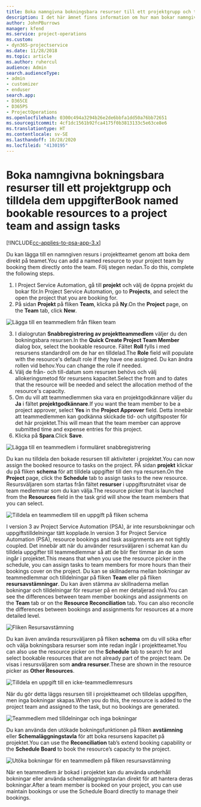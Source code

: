 ```yaml
---
title: Boka namngivna bokningsbara resurser till ett projektgrupp och tilldela dem uppgifter
description: I det här ämnet finns information om hur man bokar namngivna resurser till projektteam och tilldelar dem till uppgifter.
author: JohnPBurrows
manager: kfend
ms.service: project-operations
ms.custom:
- dyn365-projectservice
ms.date: 11/28/2018
ms.topic: article
ms.author: ruhercul
audience: Admin
search.audienceType:
- admin
- customizer
- enduser
search.app:
- D365CE
- D365PS
- ProjectOperations
ms.openlocfilehash: 0300c494a3294b26e2de6bbfa1dd50a76bb72651
ms.sourcegitcommit: 4cf1dc1561b92fca4175f0b3813133c5e63ce8e6
ms.translationtype: HT
ms.contentlocale: sv-SE
ms.lasthandoff: 10/28/2020
ms.locfileid: "4130195"
---
```

# <a name="book-named-bookable-resources-to-a-project-team-and-assign-tasks"></a><span data-ttu-id="9ad26-103">Boka namngivna bokningsbara resurser till ett projektgrupp och tilldela dem uppgifter</span><span class="sxs-lookup"><span data-stu-id="9ad26-103">Book named bookable resources to a project team and assign tasks</span></span> 

[!INCLUDE[cc-applies-to-psa-app-3.x](../includes/cc-applies-to-psa-app-3x.md)]

<span data-ttu-id="9ad26-104">Du kan lägga till en namngiven resurs i projektteamet genom att boka dem direkt på teamet.</span><span class="sxs-lookup"><span data-stu-id="9ad26-104">You can  add a named resource to your project team by booking them directly onto the team.</span></span> <span data-ttu-id="9ad26-105">Följ stegen nedan.</span><span class="sxs-lookup"><span data-stu-id="9ad26-105">To do this, complete the following steps.</span></span>

1. <span data-ttu-id="9ad26-106">I Project Service Automation, gå till **projekt** och välj de öppna projekt du bokar för.</span><span class="sxs-lookup"><span data-stu-id="9ad26-106">In  Project Service Automation, go to **Projects**, and select the open the project that you are booking for.</span></span>
2. <span data-ttu-id="9ad26-107">På sidan **Projekt** på fliken **Team**, klicka på **Ny**.</span><span class="sxs-lookup"><span data-stu-id="9ad26-107">On the **Project** page, on the **Team** tab, click **New**.</span></span> 

![Lägga till en teammedlem från fliken team](media/RM-how-to-1.png)

3. <span data-ttu-id="9ad26-109">I dialogrutan **Snabbregistrering av projektteammedlem** väljer du den bokningsbara resursen.</span><span class="sxs-lookup"><span data-stu-id="9ad26-109">In the **Quick Create Project Team Member** dialog box, select the bookable resource.</span></span> <span data-ttu-id="9ad26-110">Fältet **Roll** fylls i med resursens standardroll om de har en tilldelad.</span><span class="sxs-lookup"><span data-stu-id="9ad26-110">The **Role** field will populate with the resource's default role if they have one assigned.</span></span> <span data-ttu-id="9ad26-111">Du kan ändra rollen vid behov.</span><span class="sxs-lookup"><span data-stu-id="9ad26-111">You can change the role if needed.</span></span> 
4. <span data-ttu-id="9ad26-112">Välj de från- och till-datum som resursen behövs och välj allokeringsmetod för resursens kapacitet.</span><span class="sxs-lookup"><span data-stu-id="9ad26-112">Select the from and to dates that the resource will be needed and select the allocation method of the resource's capacity.</span></span> 
5. <span data-ttu-id="9ad26-113">Om du vill att teammedlemmen ska vara en projektgodkännare väljer du **Ja** i fältet **projektgodkännare**.</span><span class="sxs-lookup"><span data-stu-id="9ad26-113">If you want the team member to be a project approver, select **Yes** in the **Project Approver** field.</span></span> <span data-ttu-id="9ad26-114">Detta innebär att teammedlemmen kan godkänna skickade tid- och utgiftsposter för det här projektet.</span><span class="sxs-lookup"><span data-stu-id="9ad26-114">This will mean that the team member can approve submitted time and expense entries for this project.</span></span> 
6. <span data-ttu-id="9ad26-115">Klicka på **Spara**.</span><span class="sxs-lookup"><span data-stu-id="9ad26-115">Click **Save**.</span></span>

![Lägga till en teammedlem i formuläret snabbregistrering](media/RM-how-to-2.png)


<span data-ttu-id="9ad26-117">Du kan nu tilldela den bokade resursen till aktiviteter i projektet.</span><span class="sxs-lookup"><span data-stu-id="9ad26-117">You can now assign the booked resource to tasks on the project.</span></span> <span data-ttu-id="9ad26-118">PÅ sidan **projekt** klickar du på fliken **schema** för att tilldela uppgifter till den nya resursen.</span><span class="sxs-lookup"><span data-stu-id="9ad26-118">On the **Project** page, click the **Schedule** tab to assign tasks to the new resource.</span></span> <span data-ttu-id="9ad26-119">Resursväljaren som startas från fältet **resurser** i uppgiftsrutnätet visar de team medlemmar som du kan välja.</span><span class="sxs-lookup"><span data-stu-id="9ad26-119">The resource picker that is launched from the **Resources** field in the task grid will show the team members that you can select.</span></span>

![Tilldela en teammedlem till en uppgift på fliken schema](media/RM-how-to-3.png)

<span data-ttu-id="9ad26-121">I version 3 av Project Service Automation (PSA), är inte resursbokningar och uppgiftstilldelningar tätt kopplade.</span><span class="sxs-lookup"><span data-stu-id="9ad26-121">In version 3 for Project Service Automation (PSA), resource bookings and task assignments are not tightly coupled.</span></span> <span data-ttu-id="9ad26-122">Det innebär att när du använder resursväljaren i schemat kan du tilldela uppgifter till teammedlemmar så att de blir fler timmar än de som ingår i projektet.</span><span class="sxs-lookup"><span data-stu-id="9ad26-122">This means that when you use the resource picker in the schedule, you can assign tasks to team members for more hours than their bookings cover on the project.</span></span>
<span data-ttu-id="9ad26-123">Du kan se skillnaderna mellan bokningar av teammedlemmar och tilldelningar på fliken **Team** eller på fliken **resursavstämningar**. Du kan även stämma av skillnaderna mellan bokningar och tilldelningar för resurser på en mer detaljerad nivå.</span><span class="sxs-lookup"><span data-stu-id="9ad26-123">You can see the differences between team member bookings and assignments on the **Team** tab or on the **Resource Reconciliation** tab. You can also reconcile the differences between bookings and assignments for resources at a more detailed level.</span></span>

![Fliken Resursavstämning](media/RM-how-to-4.png)

<span data-ttu-id="9ad26-125">Du kan även använda resursväljaren på fliken **schema** om du vill söka efter och välja bokningsbara resurser som inte redan ingår i projektteamet.</span><span class="sxs-lookup"><span data-stu-id="9ad26-125">You can also use the resource picker on the **Schedule** tab to search for and select bookable resources that are not already part of the project team.</span></span> <span data-ttu-id="9ad26-126">De visas i resursväljaren som **andra resurser**.</span><span class="sxs-lookup"><span data-stu-id="9ad26-126">These are shown in the resource picker as **Other Resources**.</span></span>

![Tilldela en uppgift till en icke-teammedlemresurs](media/RM-how-to-5.png)

<span data-ttu-id="9ad26-128">När du gör detta läggs resursen till i projektteamet och tilldelas uppgiften, men inga bokningar skapas.</span><span class="sxs-lookup"><span data-stu-id="9ad26-128">When you do this, the resource is added to the project team and assigned to the task, but no bookings are generated.</span></span>

![Teammedlem med tilldelningar och inga bokningar](media/RM-how-to-6.png)

<span data-ttu-id="9ad26-130">Du kan använda den utökade bokningsfunktionen på fliken **avstämning** eller **Schemaläggningstavla** för att boka resursens kapacitet på projektet.</span><span class="sxs-lookup"><span data-stu-id="9ad26-130">You can use the **Reconciliation** tab’s extend booking capability or the **Schedule Board** to book the resource’s capacity to the project.</span></span>

![Utöka bokningar för en teammedlem på fliken resursavstämning](media/RM-how-to-7.png)

<span data-ttu-id="9ad26-132">När en teammedlem är bokad i projektet kan du använda underhåll bokningar eller använda schemaläggningstavlan direkt för att hantera deras bokningar.</span><span class="sxs-lookup"><span data-stu-id="9ad26-132">After a team member is booked on your project, you can use maintain bookings or use the Schedule Board directly to manage their bookings.</span></span>

